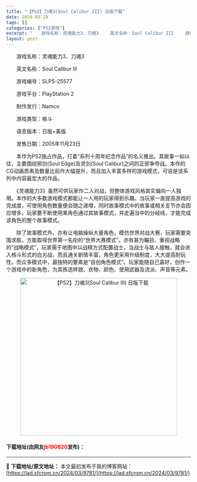 ```yaml
---
title: "【PS2】刀魂3(Soul Calibur III) 日版下载"
date: 2024-03-19
tags: []
categories: ["PS2游戏"]
excerpt: "　　游戏名称：灵魂能力3、刀魂3 　　英文名称：Soul Calibur III 　　游戏编号：SLPS-25577 　　游戏平台：PlayStation 2 　　制作发行：Namco 　　游戏类型：格斗 　　语言版本：日版+美版 　　发售日期：2005年11月23日 　　本作为PS2独占作品，打着&hellip;"
layout: post
---
```


 <p>　　游戏名称：灵魂能力3、刀魂3</p> <p>　　英文名称：Soul Calibur III</p> <p>　　游戏编号：SLPS-25577</p> <p>　　游戏平台：PlayStation 2</p> <p>　　制作发行：Namco</p> <p>　　游戏类型：格斗</p> <p>　　语言版本：日版+美版</p> <p>　　发售日期：2005年11月23日</p> <p>　　本作为PS2独占作品，打着&ldquo;系列十周年纪念作品&rdquo;的名义推出。其故事一如以往，主要围绕邪剑(Soul Edge)及灵剑(Soul Calibur)之间的正邪争夺战。本作的CG动画质素及数量比前作大幅提升，而且加入丰富多样的游戏模式，可说是该系列中内容最宏大的作品。</p> <p>　　《灵魂能力3》虽然可供玩家作二人对战，但整体游戏风格其实偏向一人独用。本作的大多数游戏模式都能让一人用的玩家得到乐趣。当玩家一直提高游戏的完成度，可使用角色数量便会随之递增，同时故事模式中的故事或相关支节亦会因应增多，玩家要不断使用某角色通过其故事模式，并走遍当中的分岐线，才能完成该角色的整个故事模式。</p> <p>　　除了故事模式外，亦有让电脑操纵大量角色，模仿世界对战大赛，玩家需要突围求胜，方能取得世界第一名衔的&ldquo;世界大赛模式&rdquo;。亦有甚为瞩目、重视战略的&ldquo;战略模式&rdquo;，玩家需于地图中以战棋方式配置战士，当战士与敌人接触，就会进入格斗形式的白刃战，而且通关剧情丰富，角色更采用升级制度，大大提高耐玩性。而众多模式中，最独特的要素是&ldquo;自创角色模式&rdquo;。玩家能随自己喜好，创作一个游戏中的新角色，为其拣选样貌、衣物、颜色、使用武器及流派、声音等元素。</p> <p align="center"><img align="" border="0" src="https://lad.sfcrom.cn/wp-content/uploads/2024/03/20240319_65f998cc2175c.jpg" width="429" alt="【PS2】刀魂3(Soul Calibur III) 日版下载" /></p> <p><h4>下载地址(由网友<font color="red">jb190820</font>发布)：</h4></p> 

---
📖 **下载地址/原文地址：** 本文最初发布于我的博客网站：[https://lad.sfcrom.cn/2024/03/9781/](https://lad.sfcrom.cn/2024/03/9781/)
